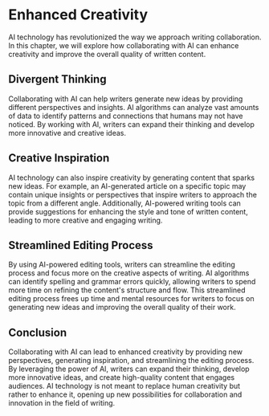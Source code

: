 Enhanced Creativity
============================================================================

AI technology has revolutionized the way we approach writing collaboration. In this chapter, we will explore how collaborating with AI can enhance creativity and improve the overall quality of written content.

Divergent Thinking
------------------

Collaborating with AI can help writers generate new ideas by providing different perspectives and insights. AI algorithms can analyze vast amounts of data to identify patterns and connections that humans may not have noticed. By working with AI, writers can expand their thinking and develop more innovative and creative ideas.

Creative Inspiration
--------------------

AI technology can also inspire creativity by generating content that sparks new ideas. For example, an AI-generated article on a specific topic may contain unique insights or perspectives that inspire writers to approach the topic from a different angle. Additionally, AI-powered writing tools can provide suggestions for enhancing the style and tone of written content, leading to more creative and engaging writing.

Streamlined Editing Process
---------------------------

By using AI-powered editing tools, writers can streamline the editing process and focus more on the creative aspects of writing. AI algorithms can identify spelling and grammar errors quickly, allowing writers to spend more time on refining the content's structure and flow. This streamlined editing process frees up time and mental resources for writers to focus on generating new ideas and improving the overall quality of their work.

Conclusion
----------

Collaborating with AI can lead to enhanced creativity by providing new perspectives, generating inspiration, and streamlining the editing process. By leveraging the power of AI, writers can expand their thinking, develop more innovative ideas, and create high-quality content that engages audiences. AI technology is not meant to replace human creativity but rather to enhance it, opening up new possibilities for collaboration and innovation in the field of writing.
